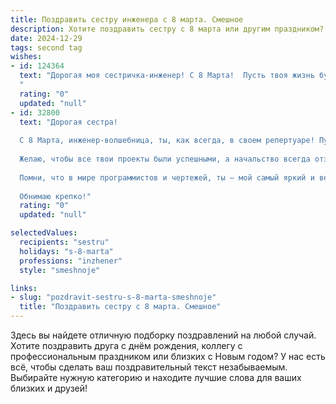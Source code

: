 ```yaml
---
title: Поздравить сестру инженера с 8 марта. Смешное
description: Хотите поздравить сестру с 8 марта или другим праздником? Наш ИИ создаст незабываемое поздравление, а вы обязательно выделитесь среди других.  
date: 2024-12-29
tags: second tag
wishes:
- id: 124364
  text: "Дорогая моя сестричка-инженер! С 8 Марта!  Пусть твоя жизнь будет настолько же стабильной и прочной, как самые надёжные конструкции, которые ты проектируешь, а все проблемы решаются с лёгкостью и точностью лазерного уровня!  Надеюсь, сегодня тебе не придётся решать уравнения сложнее, чем \"как съесть весь торт одна\".  С праздником!
  "
  rating: "0"
  updated: "null"
- id: 32800
  text: "Дорогая сестра!
  
  С 8 Марта, инженер-волшебница, ты, как всегда, в своем репертуаре! Пусть твоя жизнь будет как идеальная схема: без замыканий и перегрузок, с питанием от счастья и конструкцией из радости!
  
  Желаю, чтобы все твои проекты были успешными, а начальство всегда отзывалось на твои идеи с фразой \"Как же мы без тебя обошлись!\" Пусть в личной жизни будет полный грузовик любви, а в душевной — автопарк тепла и взаимопонимания!
  
  Помни, что в мире программистов и чертежей, ты — мой самый яркий и веселый \"блок-схема\"! С праздником тебя, сестричка! Будь всегда на высоте и никогда не забывай, что иногда нужно просто отключить \"перегрев\" и отдохнуть!
  
  Обнимаю крепко!"
  rating: "0"
  updated: "null"

selectedValues:
  recipients: "sestru"
  holidays: "s-8-marta"
  professions: "inzhener"
  style: "smeshnoje"

links:
- slug: "pozdravit-sestru-s-8-marta-smeshnoje"
  title: "Поздравить сестру с 8 марта. Смешное"
---
```


Здесь вы найдете отличную подборку поздравлений на любой случай.
Хотите поздравить друга с днём рождения, коллегу с профессиональным праздником или близких с Новым годом? У нас есть всё, чтобы сделать ваш поздравительный текст незабываемым. Выбирайте нужную категорию и находите лучшие слова для ваших близких и друзей!
